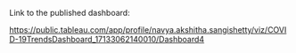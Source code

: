 Link to the published dashboard:

https://public.tableau.com/app/profile/navya.akshitha.sangishetty/viz/COVID-19TrendsDashboard_17133062140010/Dashboard4
